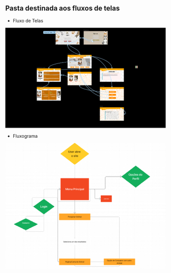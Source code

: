 <h2>Pasta destinada aos fluxos de telas </h2>
<ul><li>Fluxo de Telas</li></ul>
<img src="FluxoTelas.png" alt="Flow">
<ul><li>Fluxograma</li></ul>
<img src="FluxoGrama.png" alt="Fluxograma">
